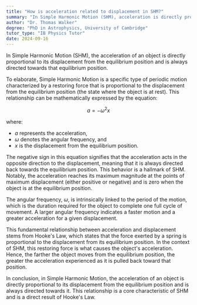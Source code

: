 ```yaml
---
title: "How is acceleration related to displacement in SHM?"
summary: "In Simple Harmonic Motion (SHM), acceleration is directly proportional to displacement and is always directed towards the equilibrium position."
author: "Dr. Thomas Walker"
degree: "PhD in Astrophysics, University of Cambridge"
tutor_type: "IB Physics Tutor"
date: 2024-09-16
---
```


In Simple Harmonic Motion (SHM), the acceleration of an object is directly proportional to its displacement from the equilibrium position and is always directed towards that equilibrium position.

To elaborate, Simple Harmonic Motion is a specific type of periodic motion characterized by a restoring force that is proportional to the displacement from the equilibrium position (the state where the object is at rest). This relationship can be mathematically expressed by the equation:

$$
a = -\omega^2 x
$$

where:
- $a$ represents the acceleration,
- $\omega$ denotes the angular frequency, and
- $x$ is the displacement from the equilibrium position.

The negative sign in this equation signifies that the acceleration acts in the opposite direction to the displacement, meaning that it is always directed back towards the equilibrium position. This behavior is a hallmark of SHM. Notably, the acceleration reaches its maximum magnitude at the points of maximum displacement (either positive or negative) and is zero when the object is at the equilibrium position.

The angular frequency, $\omega$, is intrinsically linked to the period of the motion, which is the duration required for the object to complete one full cycle of movement. A larger angular frequency indicates a faster motion and a greater acceleration for a given displacement.

This fundamental relationship between acceleration and displacement stems from Hooke's Law, which states that the force exerted by a spring is proportional to the displacement from its equilibrium position. In the context of SHM, this restoring force is what causes the object's acceleration. Hence, the farther the object moves from the equilibrium position, the greater the acceleration experienced as it is pulled back toward that position.

In conclusion, in Simple Harmonic Motion, the acceleration of an object is directly proportional to its displacement from the equilibrium position and is always directed towards it. This relationship is a core characteristic of SHM and is a direct result of Hooke's Law.
    